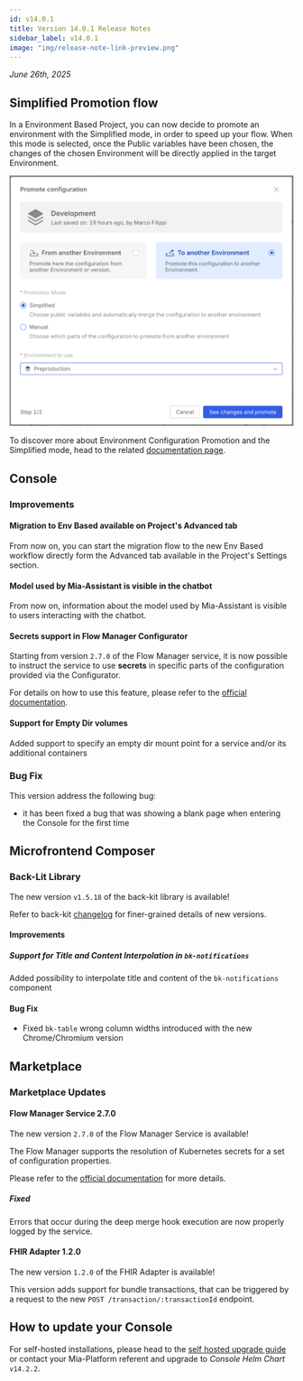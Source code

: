 ```yaml
---
id: v14.0.1
title: Version 14.0.1 Release Notes
sidebar_label: v14.0.1
image: "img/release-note-link-preview.png"
---
```


_June 26th, 2025_

## Simplified Promotion flow

In a Environment Based Project, you can now decide to promote an environment with the Simplified mode, in order to speed up your flow.
When this mode is selected, once the Public variables have been chosen, the changes of the chosen Environment will be directly applied in the target Environment. 

![Promotion](img/promotion.png)


To discover more about Environment Configuration Promotion and the Simplified mode, head to the related [documentation page](/products/console/set-up-infrastructure/env-based-management.md#simplified-mode).

## Console

### Improvements

#### Migration to Env Based available on Project's Advanced tab

From now on, you can start the migration flow to the new Env Based workflow directly form the Advanced tab available in the Project's Settings section.

#### Model used by Mia-Assistant is visible in the chatbot

From now on, information about the model used by Mia-Assistant is visible to users interacting with the chatbot.

#### Secrets support in Flow Manager Configurator

Starting from version `2.7.0` of the Flow Manager service, it is now possible to instruct the service to use **secrets** in specific parts of the configuration provided via the Configurator.

For details on how to use this feature, please refer to the [official documentation](/products/console/api-console/api-design/flow-manager-configurator/overview.md#secrets).

#### Support for Empty Dir volumes

Added support to specify an empty dir mount point for a service and/or its additional containers

### Bug Fix

This version address the following bug:

* it has been fixed a bug that was showing a blank page when entering the Console for the first time

## Microfrontend Composer

### Back-Lit Library

The new version `v1.5.18` of the back-kit library is available!

Refer to back-kit [changelog](/products/microfrontend-composer/back-kit/changelog.md) for finer-grained details of new versions.

#### Improvements

##### Support for Title and Content Interpolation in `bk-notifications`

Added possibility to interpolate title and content of the `bk-notifications` component

#### Bug Fix

- Fixed `bk-table` wrong column widths introduced with the new Chrome/Chromium version

## Marketplace

### Marketplace Updates

#### Flow Manager Service 2.7.0

The new version `2.7.0` of the Flow Manager Service is available!

The Flow Manager supports the resolution of Kubernetes secrets for a set of configuration properties.

Please refer to the [official documentation](/runtime-components/plugins/flow-manager-service/30_configuration.md#secrets-resolution) for more details.

##### Fixed

Errors that occur during the deep merge hook execution are now properly logged by the service.

#### FHIR Adapter 1.2.0

The new version `1.2.0` of the FHIR Adapter is available!

This version adds support for bundle transactions, that can be triggered by a request to the new `POST /transaction/:transactionId` endpoint.

## How to update your Console

For self-hosted installations, please head to the [self hosted upgrade guide](/infrastructure/self-hosted/installation-chart/100_how-to-upgrade.md) or contact your Mia-Platform referent and upgrade to _Console Helm Chart_ `v14.2.2`.
